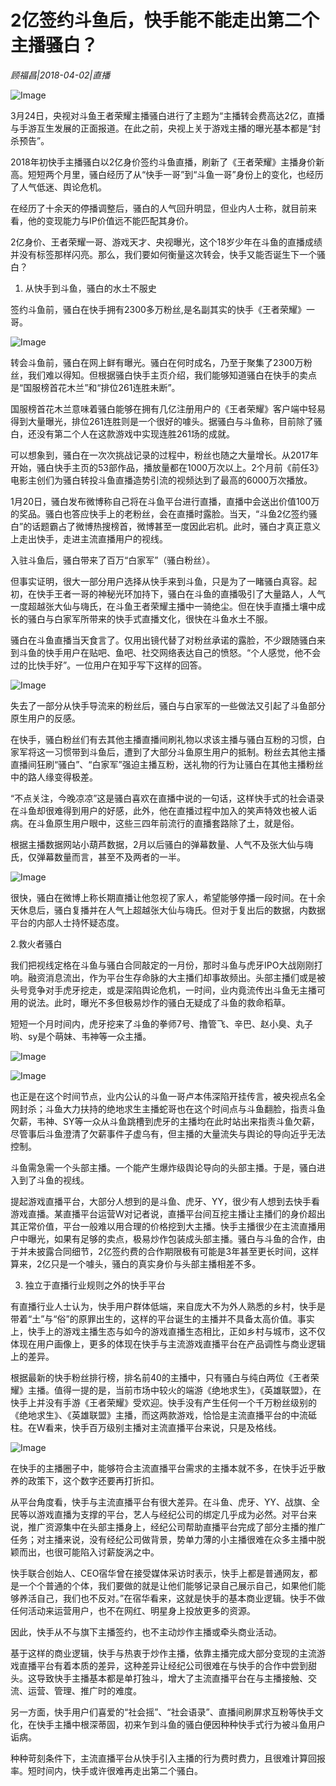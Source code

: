 # 2亿签约斗鱼后，快手能不能走出第二个主播骚白？

*顾福昌|2018-04-02|直播*

![Image](http://p2.pstatp.com/large/pgc-image/152272931063775950f5138)

3月24日，央视对斗鱼王者荣耀主播骚白进行了主题为“主播转会费高达2亿，直播与手游互生发展的正面报道。在此之前，央视上关于游戏主播的曝光基本都是“封杀预告”。

2018年初快手主播骚白以2亿身价签约斗鱼直播，刷新了《王者荣耀》主播身价新高。短短两个月里，骚白经历了从“快手一哥”到“斗鱼一哥”身份上的变化，也经历了人气低迷、舆论危机。

在经历了十余天的停播调整后，骚白的人气回升明显，但业内人士称，就目前来看，他的变现能力与IP价值远不能匹配其身价。

2亿身价、王者荣耀一哥、游戏天才、央视曝光，这个18岁少年在斗鱼的直播成绩并没有标签那样闪亮。那么，我们要如何衡量这次转会，快手又能否诞生下一个骚白？

1. 从快手到斗鱼，骚白的水土不服史

签约斗鱼前，骚白在快手拥有2300多万粉丝,是名副其实的快手《王者荣耀》一哥。

![Image](http://p3.pstatp.com/large/pgc-image/1522716470838d78554d389)

转会斗鱼前，骚白在网上鲜有曝光。骚白在何时成名，乃至于聚集了2300万粉丝，我们难以得知。但根据骚白快手主页介绍，我们能够知道骚白在快手的卖点是“国服榜首花木兰”和“排位261连胜未断”。

国服榜首花木兰意味着骚白能够在拥有几亿注册用户的《王者荣耀》客户端中轻易得到大量曝光，排位261连胜则是一个很好的噱头。据骚白与斗鱼称，目前除了骚白，还没有第二个人在这款游戏中实现连胜261场的成就。

可以想象到，骚白在一次次挑战记录的过程中，粉丝也随之大量增长。从2017年开始，骚白快手主页的53部作品，播放量都在1000万次以上。2个月前《前任3》电影主创们为骚白转投斗鱼直播造势引流的视频达到了最高的6000万次播放。

1月20日，骚白发布微博称自己将在斗鱼平台进行直播，直播中会送出价值100万的奖品。骚白也答应快手上的老粉丝，会在直播时露脸。当天，“斗鱼2亿签约骚白”的话题霸占了微博热搜榜首，微博甚至一度因此宕机。此时，骚白才真正意义上走出快手，走进主流直播用户的视线。

入驻斗鱼后，骚白带来了百万“白家军”（骚白粉丝）。

但事实证明，很大一部分用户选择从快手来到斗鱼，只是为了一睹骚白真容。起初，在快手王者一哥的神秘光环加持下，骚白在斗鱼的直播吸引了大量路人，人气一度超越张大仙与嗨氏，在斗鱼王者荣耀主播中一骑绝尘。但在快手直播土壤中成长的骚白与白家军所带来的快手式直播文化，很快在斗鱼水土不服。

骚白在斗鱼直播当天食言了。仅用出镜代替了对粉丝承诺的露脸，不少跟随骚白来到斗鱼的快手用户在贴吧、鱼吧、社交网络表达自己的愤怒。“个人感觉，他不会过的比快手好”。一位用户在知乎写下这样的回答。

![Image](http://p3.pstatp.com/large/pgc-image/1522716470959167c6b1c1e)

失去了一部分从快手导流来的粉丝后，骚白与白家军的一些做法又引起了斗鱼部分原生用户的反感。

在快手，骚白粉丝们有去其他主播直播间刷礼物以求该主播与骚白互粉的习惯，白家军将这一习惯带到斗鱼后，遭到了大部分斗鱼原生用户的抵制。粉丝去其他主播直播间狂刷“骚白”、“白家军”强迫主播互粉，送礼物的行为让骚白在其他主播粉丝中的路人缘变得极差。

“不点关注，今晚凉凉”这是骚白喜欢在直播中说的一句话，这样快手式的社会语录在斗鱼却很难得到用户的好感，此外，他在直播过程中加入的笑声特效也被人诟病。在斗鱼原生用户眼中，这些三四年前流行的直播套路除了土，就是俗。

根据主播数据网站小葫芦数据，2月以后骚白的弹幕数量、人气不及张大仙与嗨氏，仅弹幕数量而言，甚至不及两者的一半。

![Image](http://p3.pstatp.com/large/pgc-image/1522716470820170d623958)

很快，骚白在微博上称长期直播让他忽视了家人，希望能够停播一段时间。在十余天休息后，骚白复播并在人气上超越张大仙与嗨氏。但对于复出后的数据，内数据平台的内部人士持怀疑态度。

2.救火者骚白

我们把视线定格在斗鱼与骚白合同敲定的一月份，那时斗鱼与虎牙IPO大战刚刚打响。融资消息流出，作为平台生存命脉的大主播们却事故频出。头部主播们或是被头号竞争对手虎牙挖走，或是深陷舆论危机，一时间，业内竟流传出斗鱼无主播可用的说法。此时，曝光不多但极易炒作的骚白无疑成了斗鱼的救命稻草。

短短一个月时间内，虎牙挖来了斗鱼的拳师7号、撸管飞、辛巴、赵小臭、丸子哟、sy是个萌妹、韦神等一众主播。

![Image](http://p9.pstatp.com/large/pgc-image/1522716470866f4cf1b2bdd)

![Image](http://p9.pstatp.com/large/pgc-image/15227164710386b67d1dac4)

也正是在这个时间节点，业内公认的斗鱼一哥卢本伟深陷开挂传言，被央视点名全网封杀；斗鱼大力扶持的绝地求生主播蛇哥也在这个时间点与斗鱼翻脸，指责斗鱼欠薪，韦神、SY等一众从斗鱼跳槽到虎牙的主播均在此时站出来指责斗鱼欠薪，尽管事后斗鱼澄清了欠薪事件子虚乌有，但主播的大量流失与舆论的导向近乎无法控制。

斗鱼需急需一个头部主播。一个能产生爆炸级舆论导向的头部主播。于是，骚白进入到了斗鱼的视线。

提起游戏直播平台，大部分人想到的是斗鱼、虎牙、YY，很少有人想到去快手看游戏直播。某直播平台运营W对记者说，直播平台间互挖主播让主播们的身价超出其正常价值，平台一般难以用合理的价格挖到大主播。快手主播很少在主流直播用户中曝光，如果有足够的卖点，极易炒作包装成头部主播。骚白与斗鱼的合作，由于并未披露合同细节，2亿签约费的合作期限极有可能是3年甚至更长时间，这样算来，2亿只是一个噱头，骚白的真实身价与头部主播相差不多。

3. 独立于直播行业规则之外的快手平台

有直播行业人士认为，快手用户群体低端，来自庞大不为外人熟悉的乡村，快手是带着“土”与“俗”的原罪出生的，这样的平台诞生的主播并不具备太高价值。事实上，快手上的游戏主播生态与如今的游戏直播生态相比，正如乡村与城市，这不仅体现在用户画像上，更多的体现在快手与主流游戏直播平台在产品调性与商业逻辑上的差异。

根据最新的快手粉丝排行榜，排名前40的主播中，只有骚白与纯白两位《王者荣耀》主播。值得一提的是，当前市场中较火的端游《绝地求生》，《英雄联盟》，在快手上并没有手游《王者荣耀》受欢迎。快手没有产生任何一个千万粉丝级别的《绝地求生》、《英雄联盟》主播，而这两款游戏，恰恰是主流直播平台的中流砥柱。在W看来，快手百万级别主播对主流直播平台来说，只是及格线。

![Image](http://p3.pstatp.com/large/pgc-image/1522716471174d072cd10f9)

在快手的主播圈子中，能够符合主流直播平台需求的主播本就不多，在快手近乎散养的政策下，这个数字还要再打折扣。

从平台角度看，快手与主流直播平台有很大差异。在斗鱼、虎牙、YY、战旗、全民等以游戏直播为支撑的平台，艺人与经纪公司的绑定几乎成为必然。对平台来说，推广资源集中在头部主播身上，经纪公司帮助直播平台完成了部分主播的推广任务；对主播来说，没有经纪公司做背景，势单力薄的小主播很难在众多主播中脱颖而出，也很可能陷入讨薪旋涡之中。

快手联合创始人、CEO宿华曾在接受媒体采访时表示，快手上都是普通网友，都是一个个普通的个体，我们要做的就是让他们能够记录自己展示自己，如果他们能够养活自己，我们也不反对。”在宿华看来，这就是快手的基本商业逻辑。快手不做任何活动来运营用户，也不在网红、明星身上投放更多的资源。

因此，快手从不与旗下主播签约，也不主动炒作主播或牵头商业活动。

基于这样的商业逻辑，快手与热衷于炒作主播，依靠主播完成大部分变现的主流游戏直播平台有着本质的差异，这种差异让经纪公司很难在与快手的合作中尝到甜头。这导致快手主播基本都是单打独斗，增大了主流直播平台在与主播接触、交流、运营、管理、推广时的难度。

另一方面，快手用户们喜爱的“社会摇”、“社会语录”、直播间刷屏求互粉等快手文化，在快手主播中根深蒂固，初来乍到斗鱼的骚白便因种种快手式行为被斗鱼用户诟病。

种种苛刻条件下，主流直播平台从快手引入主播的行为费时费力，且很难计算回报率。短时间内，快手或许很难再走出第二个骚白。

